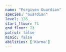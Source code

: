 ```yaml
---
name: "Forgiven Guardian"
species: "Guardian"
level: 126
start_floor: 71
end_floor: 73
patrol: false
mimic: false
abilities: ['Karma']
---
```

